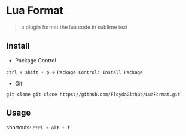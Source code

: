 # Lua Format
> a plugin format the lua code in sublime text


## Install
- Package Control

`ctrl + shift + p` -> `Package Control: Install Package`

- Git

`git clone git clone https://github.com/FloydaGithub/LuaFormat.git`


## Usage
shortcuts: `ctrl + alt + f`
